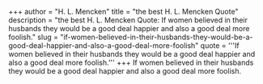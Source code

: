 +++
author = "H. L. Mencken"
title = "the best H. L. Mencken Quote"
description = "the best H. L. Mencken Quote: If women believed in their husbands they would be a good deal happier and also a good deal more foolish."
slug = "if-women-believed-in-their-husbands-they-would-be-a-good-deal-happier-and-also-a-good-deal-more-foolish"
quote = '''If women believed in their husbands they would be a good deal happier and also a good deal more foolish.'''
+++
If women believed in their husbands they would be a good deal happier and also a good deal more foolish.
